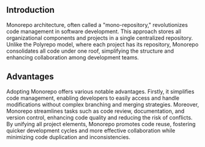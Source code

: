 ## Introduction

Monorepo architecture, often called a "mono-repository," revolutionizes code management in software development. This approach stores all organizational components and projects in a single centralized repository. Unlike the Polyrepo model, where each project has its repository, Monorepo consolidates all code under one roof, simplifying the structure and enhancing collaboration among development teams.

## Advantages

Adopting Monorepo offers various notable advantages. Firstly, it simplifies code management, enabling developers to easily access and handle modifications without complex branching and merging strategies. Moreover, Monorepo streamlines tasks such as code review, documentation, and version control, enhancing code quality and reducing the risk of conflicts. By unifying all project elements, Monorepo promotes code reuse, fostering quicker development cycles and more effective collaboration while minimizing code duplication and inconsistencies. 
